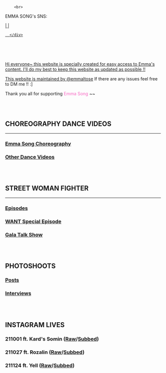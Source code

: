 <head>
 <script src="https://kit.fontawesome.com/97c538f919.js" crossorigin="anonymous"></script> 
 
                                                            
                           
        <br>
<p> EMMA SONG's SNS:
 
   <div class="containter">
     <a target="_blank" href="https://instagram.com/eemmasong?utm_medium=copy_link"><i class="fab fa-instagram"></i> | <a target="_blank" href="https://twitter.com/Eemmas0ng"><i class="fab fa-twitter"></i></a> | <a target="_blank" href="https://vt.tiktok.com/ZSey4BR51/"><i class="fab fa-tiktok"></i>
      
      </div>
      
<br>
<br>
<br>
 
 
<p>Hi everyone~ this website is specially created for easy access to Emma's content. I'll do my best to keep this website as updated as possible !! </p>

<p>This website is maintained by <a target="_blank" href="https://twitter.com/emmaltose">@emmaltose</a> If there are any issues feel free to DM me !! :] </p>

<p>Thank you all for supporting <FONT COLOR="#F76AC3">Emma Song</FONT> ~~</p> 
        
<br>
<br>

 

<h2 id="CHOREOGRAPHY DANCE VIDEOS">CHOREOGRAPHY DANCE VIDEOS</h2>
    <hr>
 
<h3><a href="./pages/48g theater performance/akb48/akb48.html">Emma Song Choreography</a></h3>

<h3><a href="./pages/48g theater performance/akb48/akb48.html">Other Dance Videos</a></h3>

<br>
<br>
  
<h2 id="CHOREOGRAPHY DANCE VIDEOS">STREET WOMAN FIGHTER</h2>
    <hr>
<h3><a href="./pages/48g theater performance/akb48/akb48.html">Episodes</a></h3>
     
<h3><a href="./pages/48g theater performance/akb48/akb48.html">WANT Special Episode</a></h3>
    
<h3><a href="./pages/48g theater performance/akb48/akb48.html">Gala Talk Show</a></h3>

<br>
<br>
 
<h2 id="CHOREOGRAPHY DANCE VIDEOS">PHOTOSHOOTS</h2>

<h3><a href="./pages/48g theater performance/akb48/akb48.html">Posts</a></h3>

<h3><a href="./pages/48g theater performance/akb48/akb48.html">Interviews</a></h3>

<br>
<br>

<h2 id="CHOREOGRAPHY DANCE VIDEOS">INSTAGRAM LIVES</h2>

<h3> 211001 ft. Kard's Somin (<a href="./pages/48g theater performance/akb48/akb48.html">Raw</a>/<a href="./pages/48g theater performance/akb48/akb48.html">Subbed</a>)
 
 <h3> 211027 ft. Rozalin (<a href="./pages/48g theater performance/akb48/akb48.html">Raw</a>/<a href="./pages/48g theater performance/akb48/akb48.html">Subbed</a>)
 
 <h3> 211124 ft. Yell (<a href="./pages/48g theater performance/akb48/akb48.html">Raw</a>/<a href="./pages/48g theater performance/akb48/akb48.html">Subbed</a>)

<br>




  
            
